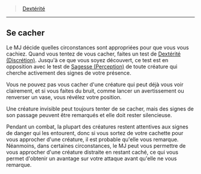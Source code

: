 ﻿---
!GenericItem
Id: abilities_dexterity_hd.md#se-cacher
ParentLink: abilities_dexterity_hd.md#dextérité
Name: Se cacher
ParentName: Dextérité
NameLevel: 2
Attributes: {}
---
> [Dextérité](hd_abilities_dexterity.md)

---

## Se cacher

Le MJ décide quelles circonstances sont appropriées pour que vous vous cachiez. Quand vous tentez de vous cacher, faites un test de [Dextérité (Discrétion)](hd_abilities_dexterity_discretion.md). Jusqu'à ce que vous soyez découvert, ce test est en opposition avec le test de [Sagesse (Perception)](hd_abilities_wisdom_perception.md) de toute créature qui cherche activement des signes de votre présence.

Vous ne pouvez pas vous cacher d'une créature qui peut déjà vous voir clairement, et si vous faites du bruit, comme lancer un avertissement ou renverser un vase, vous révélez votre position.

Une créature invisible peut toujours tenter de se cacher, mais des signes de son passage peuvent être remarqués et elle doit rester silencieuse.

Pendant un combat, la plupart des créatures restent attentives aux signes de danger qui les entourent, donc si vous sortez de votre cachette pour vous approcher d'une créature, il est probable qu'elle vous remarque. Néanmoins, dans certaines circonstances, le MJ peut vous permettre de vous approcher d'une créature distraite en restant caché, ce qui vous permet d'obtenir un avantage sur votre attaque avant qu'elle ne vous remarque.

